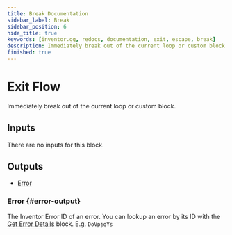 ```yaml
---
title: Break Documentation
sidebar_label: Break
sidebar_position: 6
hide_title: true
keywords: [inventor.gg, redocs, documentation, exit, escape, break]
description: Immediately break out of the current loop or custom block.
finished: true
---
```

# Exit Flow
Immediately break out of the current loop or custom block.

## Inputs
There are no inputs for this block.


## Outputs

- [Error](#error-output)

### Error {#error-output}
The Inventor Error ID of an error. You can lookup an error by its ID with the [Get Error Details](/inventor-reference/blocks/get-error-details) block. E.g. `DoVpjqYs`